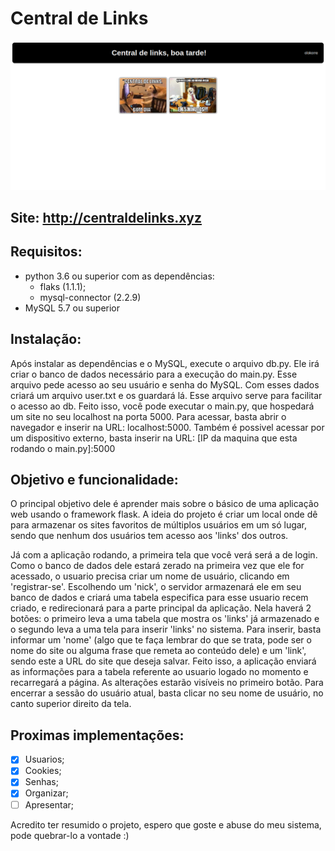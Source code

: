 # Central de Links

![screenshot](/static/image/screenshot.png)

## Site: http://centraldelinks.xyz

## Requisitos:
* python 3.6 ou superior com as dependências: 
   * flaks (1.1.1);
   * mysql-connector (2.2.9)
* MySQL 5.7 ou superior
 
## Instalação:
Após instalar as dependências e o MySQL, execute o arquivo db.py. Ele irá criar o banco de dados necessário para a execução do main.py. Esse arquivo pede acesso ao seu usuário e senha do MySQL. Com esses dados criará um arquivo user.txt e os guardará lá. Esse arquivo serve para facilitar o acesso ao db. Feito isso, você pode executar o main.py, que hospedará um site no seu localhost na porta 5000. Para acessar, basta abrir o navegador e inserir na URL: localhost:5000. Também é possivel acessar por um dispositivo externo, basta inserir na URL: [IP da maquina que esta rodando o main.py]:5000
 
## Objetivo e funcionalidade:
O principal objetivo dele é aprender mais sobre o básico de uma aplicação web usando o framework flask. A ideia do projeto é criar um local onde dê para armazenar os sites favoritos de múltiplos usuários em um só lugar, sendo que nenhum dos usuários tem acesso aos 'links' dos outros.

Já com a aplicação rodando, a primeira tela que você verá será a de login. Como o banco de dados dele estará zerado na primeira vez que ele for acessado, o usuario precisa criar um nome de usuário, clicando em 'registrar-se'. Escolhendo um 'nick', o servidor armazenará ele em seu banco de dados e criará uma tabela especifica para esse usuario recem criado, e redirecionará para a parte principal da aplicação. Nela haverá 2 botões: o primeiro leva a uma tabela que mostra os 'links' já armazenado e o segundo leva a uma tela para inserir 'links' no sistema. Para inserir, basta informar um 'nome' (algo que te faça lembrar do que se trata, pode ser o nome do site ou alguma frase que remeta ao conteúdo dele) e um 'link', sendo este a URL do site que deseja salvar. Feito isso, a aplicação enviará as informações para a tabela referente ao usuario logado no momento e recarregará a página. As alterações estarão visíveis no primeiro botão. Para encerrar a sessão do usuário atual, basta clicar no seu nome de usuário, no canto superior direito da tela.

## Proximas implementações:
- [X] Usuarios;
- [x] Cookies;
- [x] Senhas;
- [x] Organizar;
- [ ] Apresentar;

Acredito ter resumido o projeto, espero que goste e abuse do meu sistema, pode quebrar-lo a vontade :)
